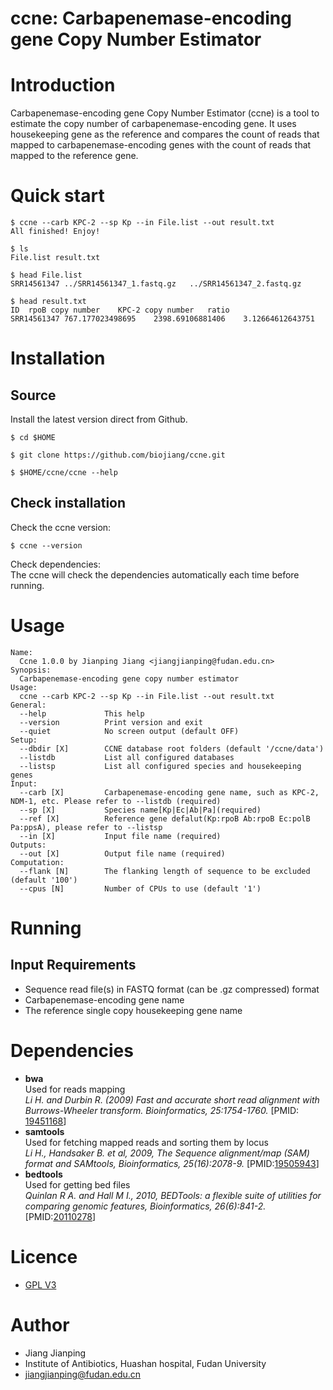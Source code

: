 # ccne: Carbapenemase-encoding gene Copy Number Estimator
# Introduction
Carbapenemase-encoding gene Copy Number Estimator (ccne) is a tool to estimate the copy number of carbapenemase-encoding gene. It uses housekeeping gene as the reference and compares the count of reads that mapped to carbapenemase-encoding genes with the count of reads that mapped to the reference gene. 
# Quick start
```
$ ccne --carb KPC-2 --sp Kp --in File.list --out result.txt
All finished! Enjoy!

$ ls
File.list result.txt

$ head File.list
SRR14561347	../SRR14561347_1.fastq.gz	../SRR14561347_2.fastq.gz

$ head result.txt
ID	rpoB copy number	KPC-2 copy number	ratio
SRR14561347	767.177023498695	2398.69106881406	3.12664612643751
```
# Installation
## Source
Install the latest version direct from Github. 
```
$ cd $HOME

$ git clone https://github.com/biojiang/ccne.git

$ $HOME/ccne/ccne --help
```
## Check installation
Check the ccne version:
```
$ ccne --version
```
Check dependencies:<br/>
The ccne will check the dependencies automatically each time before running.

# Usage
```
Name:
  Ccne 1.0.0 by Jianping Jiang <jiangjianping@fudan.edu.cn>
Synopsis:
  Carbapenemase-encoding gene copy number estimator
Usage:
  ccne --carb KPC-2 --sp Kp --in File.list --out result.txt
General:
  --help             This help
  --version          Print version and exit
  --quiet            No screen output (default OFF)
Setup:
  --dbdir [X]        CCNE database root folders (default '/ccne/data')
  --listdb           List all configured databases
  --listsp           List all configured species and housekeeping genes
Input:
  --carb [X]         Carbapenemase-encoding gene name, such as KPC-2, NDM-1, etc. Please refer to --listdb (required)
  --sp [X]           Species name[Kp|Ec|Ab|Pa](required)
  --ref [X]          Reference gene defalut(Kp:rpoB Ab:rpoB Ec:polB Pa:ppsA), please refer to --listsp
  --in [X]           Input file name (required)
Outputs:
  --out [X]          Output file name (required)
Computation:
  --flank [N]        The flanking length of sequence to be excluded (default '100')
  --cpus [N]         Number of CPUs to use (default '1')

```
# Running
## Input Requirements
* Sequence read file(s) in FASTQ format (can be .gz compressed) format
* Carbapenemase-encoding gene name
* The reference single copy housekeeping gene name
# Dependencies
* **bwa**</br>
Used for reads mapping</br>
*Li H. and Durbin R. (2009) Fast and accurate short read alignment with Burrows-Wheeler transform. Bioinformatics, 25:1754-1760.* [PMID: [19451168](http://www.ncbi.nlm.nih.gov/pubmed/19451168)]
* **samtools**</br>
Used for fetching mapped reads and sorting them by locus</br>
*Li H., Handsaker B. et al, 2009, The Sequence alignment/map (SAM) format and SAMtools, Bioinformatics, 25(16):2078-9.* [PMID:[19505943](http://www.ncbi.nlm.nih.gov/pubmed/19505943)]
* **bedtools**</br>
Used for getting bed files</br>
*Quinlan R A. and Hall M I., 2010, BEDTools: a flexible suite of utilities for comparing genomic features, Bioinformatics, 26(6):841-2.* [PMID:[20110278](https://pubmed.ncbi.nlm.nih.gov/20110278)]
# Licence
* [GPL V3](https://github.com/biojiang/ccne/blob/main/LICENSE)

# Author
* Jiang Jianping
* Institute of Antibiotics, Huashan hospital, Fudan University
* jiangjianping@fudan.edu.cn
